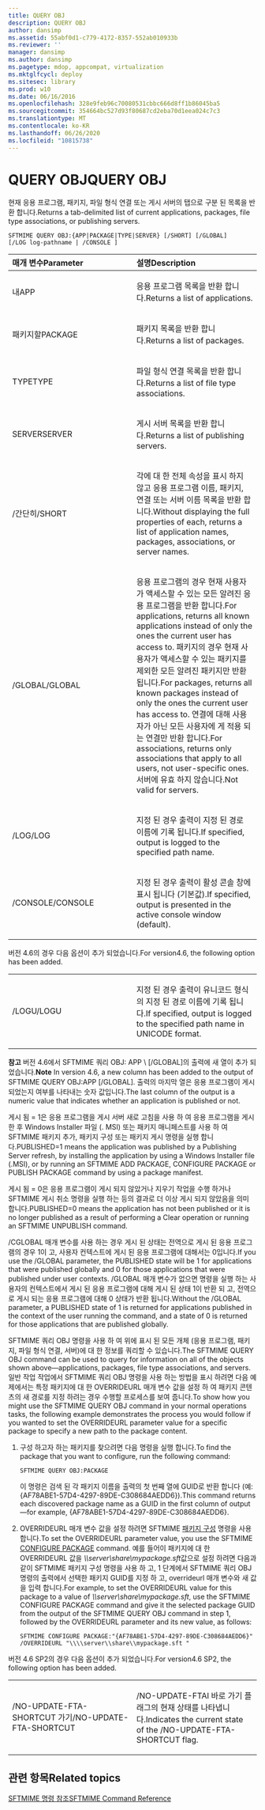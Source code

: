```yaml
---
title: QUERY OBJ
description: QUERY OBJ
author: dansimp
ms.assetid: 55abf0d1-c779-4172-8357-552ab010933b
ms.reviewer: ''
manager: dansimp
ms.author: dansimp
ms.pagetype: mdop, appcompat, virtualization
ms.mktglfcycl: deploy
ms.sitesec: library
ms.prod: w10
ms.date: 06/16/2016
ms.openlocfilehash: 328e9feb96c70080531cbbc666d8ff1b86045ba5
ms.sourcegitcommit: 354664bc527d93f80687cd2eba70d1eea024c7c3
ms.translationtype: MT
ms.contentlocale: ko-KR
ms.lasthandoff: 06/26/2020
ms.locfileid: "10815738"
---
```

# <span data-ttu-id="ffaa6-103">QUERY OBJ</span><span class="sxs-lookup"><span data-stu-id="ffaa6-103">QUERY OBJ</span></span>


<span data-ttu-id="ffaa6-104">현재 응용 프로그램, 패키지, 파일 형식 연결 또는 게시 서버의 탭으로 구분 된 목록을 반환 합니다.</span><span class="sxs-lookup"><span data-stu-id="ffaa6-104">Returns a tab-delimited list of current applications, packages, file type associations, or publishing servers.</span></span>

`SFTMIME QUERY OBJ:{APP|PACKAGE|TYPE|SERVER} [/SHORT] [/GLOBAL]                 [/LOG log-pathname | /CONSOLE ]`

<table>
<colgroup>
<col width="50%" />
<col width="50%" />
</colgroup>
<thead>
<tr class="header">
<th align="left"><span data-ttu-id="ffaa6-105">매개 변수</span><span class="sxs-lookup"><span data-stu-id="ffaa6-105">Parameter</span></span></th>
<th align="left"><span data-ttu-id="ffaa6-106">설명</span><span class="sxs-lookup"><span data-stu-id="ffaa6-106">Description</span></span></th>
</tr>
</thead>
<tbody>
<tr class="odd">
<td align="left"><p><span data-ttu-id="ffaa6-107">내</span><span class="sxs-lookup"><span data-stu-id="ffaa6-107">APP</span></span></p></td>
<td align="left"><p><span data-ttu-id="ffaa6-108">응용 프로그램 목록을 반환 합니다.</span><span class="sxs-lookup"><span data-stu-id="ffaa6-108">Returns a list of applications.</span></span></p></td>
</tr>
<tr class="even">
<td align="left"><p><span data-ttu-id="ffaa6-109">패키지할</span><span class="sxs-lookup"><span data-stu-id="ffaa6-109">PACKAGE</span></span></p></td>
<td align="left"><p><span data-ttu-id="ffaa6-110">패키지 목록을 반환 합니다.</span><span class="sxs-lookup"><span data-stu-id="ffaa6-110">Returns a list of packages.</span></span></p></td>
</tr>
<tr class="odd">
<td align="left"><p><span data-ttu-id="ffaa6-111">TYPE</span><span class="sxs-lookup"><span data-stu-id="ffaa6-111">TYPE</span></span></p></td>
<td align="left"><p><span data-ttu-id="ffaa6-112">파일 형식 연결 목록을 반환 합니다.</span><span class="sxs-lookup"><span data-stu-id="ffaa6-112">Returns a list of file type associations.</span></span></p></td>
</tr>
<tr class="even">
<td align="left"><p><span data-ttu-id="ffaa6-113">SERVER</span><span class="sxs-lookup"><span data-stu-id="ffaa6-113">SERVER</span></span></p></td>
<td align="left"><p><span data-ttu-id="ffaa6-114">게시 서버 목록을 반환 합니다.</span><span class="sxs-lookup"><span data-stu-id="ffaa6-114">Returns a list of publishing servers.</span></span></p></td>
</tr>
<tr class="odd">
<td align="left"><p><span data-ttu-id="ffaa6-115">/간단히</span><span class="sxs-lookup"><span data-stu-id="ffaa6-115">/SHORT</span></span></p></td>
<td align="left"><p><span data-ttu-id="ffaa6-116">각에 대 한 전체 속성을 표시 하지 않고 응용 프로그램 이름, 패키지, 연결 또는 서버 이름 목록을 반환 합니다.</span><span class="sxs-lookup"><span data-stu-id="ffaa6-116">Without displaying the full properties of each, returns a list of application names, packages, associations, or server names.</span></span></p></td>
</tr>
<tr class="even">
<td align="left"><p><span data-ttu-id="ffaa6-117">/GLOBAL</span><span class="sxs-lookup"><span data-stu-id="ffaa6-117">/GLOBAL</span></span></p></td>
<td align="left"><p><span data-ttu-id="ffaa6-118">응용 프로그램의 경우 현재 사용자가 액세스할 수 있는 모든 알려진 응용 프로그램을 반환 합니다.</span><span class="sxs-lookup"><span data-stu-id="ffaa6-118">For applications, returns all known applications instead of only the ones the current user has access to.</span></span> <span data-ttu-id="ffaa6-119">패키지의 경우 현재 사용자가 액세스할 수 있는 패키지를 제외한 모든 알려진 패키지만 반환 됩니다.</span><span class="sxs-lookup"><span data-stu-id="ffaa6-119">For packages, returns all known packages instead of only the ones the current user has access to.</span></span> <span data-ttu-id="ffaa6-120">연결에 대해 사용자가 아닌 모든 사용자에 게 적용 되는 연결만 반환 합니다.</span><span class="sxs-lookup"><span data-stu-id="ffaa6-120">For associations, returns only associations that apply to all users, not user-specific ones.</span></span> <span data-ttu-id="ffaa6-121">서버에 유효 하지 않습니다.</span><span class="sxs-lookup"><span data-stu-id="ffaa6-121">Not valid for servers.</span></span></p></td>
</tr>
<tr class="odd">
<td align="left"><p><span data-ttu-id="ffaa6-122">/LOG</span><span class="sxs-lookup"><span data-stu-id="ffaa6-122">/LOG</span></span></p></td>
<td align="left"><p><span data-ttu-id="ffaa6-123">지정 된 경우 출력이 지정 된 경로 이름에 기록 됩니다.</span><span class="sxs-lookup"><span data-stu-id="ffaa6-123">If specified, output is logged to the specified path name.</span></span></p></td>
</tr>
<tr class="even">
<td align="left"><p><span data-ttu-id="ffaa6-124">/CONSOLE</span><span class="sxs-lookup"><span data-stu-id="ffaa6-124">/CONSOLE</span></span></p></td>
<td align="left"><p><span data-ttu-id="ffaa6-125">지정 된 경우 출력이 활성 콘솔 창에 표시 됩니다 (기본값).</span><span class="sxs-lookup"><span data-stu-id="ffaa6-125">If specified, output is presented in the active console window (default).</span></span></p></td>
</tr>
</tbody>
</table>

 

<span data-ttu-id="ffaa6-126">버전 4.6의 경우 다음 옵션이 추가 되었습니다.</span><span class="sxs-lookup"><span data-stu-id="ffaa6-126">For version4.6, the following option has been added.</span></span>

<table>
<colgroup>
<col width="50%" />
<col width="50%" />
</colgroup>
<tbody>
<tr class="odd">
<td align="left"><p><span data-ttu-id="ffaa6-127">/LOGU</span><span class="sxs-lookup"><span data-stu-id="ffaa6-127">/LOGU</span></span></p></td>
<td align="left"><p><span data-ttu-id="ffaa6-128">지정 된 경우 출력이 유니코드 형식의 지정 된 경로 이름에 기록 됩니다.</span><span class="sxs-lookup"><span data-stu-id="ffaa6-128">If specified, output is logged to the specified path name in UNICODE format.</span></span></p></td>
</tr>
</tbody>
</table>

 

<span data-ttu-id="ffaa6-129">**참고**  버전 4.6에서 SFTMIME 쿼리 OBJ: APP \ [/GLOBAL\]의 출력에 새 열이 추가 되었습니다.</span><span class="sxs-lookup"><span data-stu-id="ffaa6-129">**Note** In version 4.6, a new column has been added to the output of SFTMIME QUERY OBJ:APP \[/GLOBAL\].</span></span> <span data-ttu-id="ffaa6-130">출력의 마지막 열은 응용 프로그램이 게시 되었는지 여부를 나타내는 숫자 값입니다.</span><span class="sxs-lookup"><span data-stu-id="ffaa6-130">The last column of the output is a numeric value that indicates whether an application is published or not.</span></span>

<span data-ttu-id="ffaa6-131">게시 됨 = 1은 응용 프로그램을 게시 서버 새로 고침을 사용 하 여 응용 프로그램을 게시 한 후 Windows Installer 파일 (. MSI) 또는 패키지 매니페스트를 사용 하 여 SFTMIME 패키지 추가, 패키지 구성 또는 패키지 게시 명령을 실행 합니다.</span><span class="sxs-lookup"><span data-stu-id="ffaa6-131">PUBLISHED=1 means the application was published by a Publishing Server refresh, by installing the application by using a Windows Installer file (.MSI), or by running an SFTMIME ADD PACKAGE, CONFIGURE PACKAGE or PUBLISH PACKAGE command by using a package manifest.</span></span>

<span data-ttu-id="ffaa6-132">게시 됨 = 0은 응용 프로그램이 게시 되지 않았거나 지우기 작업을 수행 하거나 SFTMIME 게시 취소 명령을 실행 하는 등의 결과로 더 이상 게시 되지 않았음을 의미 합니다.</span><span class="sxs-lookup"><span data-stu-id="ffaa6-132">PUBLISHED=0 means the application has not been published or it is no longer published as a result of performing a Clear operation or running an SFTMIME UNPUBLISH command.</span></span>

<span data-ttu-id="ffaa6-133">/CGLOBAL 매개 변수를 사용 하는 경우 게시 된 상태는 전역으로 게시 된 응용 프로그램의 경우 1이 고, 사용자 컨텍스트에 게시 된 응용 프로그램에 대해서는 0입니다.</span><span class="sxs-lookup"><span data-stu-id="ffaa6-133">If you use the /GLOBAL parameter, the PUBLISHED state will be 1 for applications that were published globally and 0 for those applications that were published under user contexts.</span></span> <span data-ttu-id="ffaa6-134">/GLOBAL 매개 변수가 없으면 명령을 실행 하는 사용자의 컨텍스트에서 게시 된 응용 프로그램에 대해 게시 된 상태 1이 반환 되 고, 전역으로 게시 되는 응용 프로그램에 대해 0 상태가 반환 됩니다.</span><span class="sxs-lookup"><span data-stu-id="ffaa6-134">Without the /GLOBAL parameter, a PUBLISHED state of 1 is returned for applications published in the context of the user running the command, and a state of 0 is returned for those applications that are published globally.</span></span>

 

<span data-ttu-id="ffaa6-135">SFTMIME 쿼리 OBJ 명령을 사용 하 여 위에 표시 된 모든 개체 (응용 프로그램, 패키지, 파일 형식 연결, 서버)에 대 한 정보를 쿼리할 수 있습니다.</span><span class="sxs-lookup"><span data-stu-id="ffaa6-135">The SFTMIME QUERY OBJ command can be used to query for information on all of the objects shown above—applications, packages, file type associations, and servers.</span></span><span data-ttu-id="ffaa6-136">일반 작업 작업에서 SFTMIME 쿼리 OBJ 명령을 사용 하는 방법을 표시 하려면 다음 예제에서는 특정 패키지에 대 한 OVERRIDEURL 매개 변수 값을 설정 하 여 패키지 콘텐츠의 새 경로를 지정 하려는 경우 수행할 프로세스를 보여 줍니다.</span><span class="sxs-lookup"><span data-stu-id="ffaa6-136">To show how you might use the SFTMIME QUERY OBJ command in your normal operations tasks, the following example demonstrates the process you would follow if you wanted to set the OVERRIDEURL parameter value for a specific package to specify a new path to the package content.</span></span> 

1.  <span data-ttu-id="ffaa6-137">구성 하고자 하는 패키지를 찾으려면 다음 명령을 실행 합니다.</span><span class="sxs-lookup"><span data-stu-id="ffaa6-137">To find the package that you want to configure, run the following command:</span></span>

    `SFTMIME QUERY OBJ:PACKAGE`

    <span data-ttu-id="ffaa6-138">이 명령은 검색 된 각 패키지 이름을 출력의 첫 번째 열에 GUID로 반환 합니다 (예: {AF78ABE1-57D4-4297-89DE-C308684AEDD6}).</span><span class="sxs-lookup"><span data-stu-id="ffaa6-138">This command returns each discovered package name as a GUID in the first column of output—for example, {AF78ABE1-57D4-4297-89DE-C308684AEDD6}.</span></span>

2.  <span data-ttu-id="ffaa6-139">OVERRIDEURL 매개 변수 값을 설정 하려면 SFTMIME [패키지 구성](configure-package.md) 명령을 사용 합니다.</span><span class="sxs-lookup"><span data-stu-id="ffaa6-139">To set the OVERRIDEURL parameter value, you use the SFTMIME [CONFIGURE PACKAGE](configure-package.md) command.</span></span> <span data-ttu-id="ffaa6-140">예를 들어이 패키지에 대 한 OVERRIDEURL 값을 *\\\\server\\share\\mypackage.sft*값으로 설정 하려면 다음과 같이 SFTMIME 패키지 구성 명령을 사용 하 고, 1 단계에서 SFTMIME 쿼리 OBJ 명령의 출력에서 선택한 패키지 GUID를 지정 하 고, overrideurl 매개 변수와 새 값을 입력 합니다.</span><span class="sxs-lookup"><span data-stu-id="ffaa6-140">For example, to set the OVERRIDEURL value for this package to a value of *\\\\server\\share\\mypackage.sft*, use the SFTMIME CONFIGURE PACKAGE command and give it the selected package GUID from the output of the SFTMIME QUERY OBJ command in step 1, followed by the OVERRIDEURL parameter and its new value, as follows:</span></span>

    `SFTMIME CONFIGURE PACKAGE:"{AF78ABE1-57D4-4297-89DE-C308684AEDD6}" /OVERRIDEURL "\\\\server\\share\\mypackage.sft "`

<span data-ttu-id="ffaa6-141">버전 4.6 SP2의 경우 다음 옵션이 추가 되었습니다.</span><span class="sxs-lookup"><span data-stu-id="ffaa6-141">For version4.6 SP2, the following option has been added.</span></span>

<table>
<colgroup>
<col width="50%" />
<col width="50%" />
</colgroup>
<tbody>
<tr class="odd">
<td align="left"><p><span data-ttu-id="ffaa6-142">/NO-UPDATE-FTA-SHORTCUT 가기</span><span class="sxs-lookup"><span data-stu-id="ffaa6-142">/NO-UPDATE-FTA-SHORTCUT</span></span></p></td>
<td align="left"><p><span data-ttu-id="ffaa6-143">/NO-UPDATE-FTAI 바로 가기 플래그의 현재 상태를 나타냅니다.</span><span class="sxs-lookup"><span data-stu-id="ffaa6-143">Indicates the current state of the /NO-UPDATE-FTA-SHORTCUT flag.</span></span></p></td>
</tr>
</tbody>
</table>

 

## <span data-ttu-id="ffaa6-144">관련 항목</span><span class="sxs-lookup"><span data-stu-id="ffaa6-144">Related topics</span></span>


[<span data-ttu-id="ffaa6-145">SFTMIME 명령 참조</span><span class="sxs-lookup"><span data-stu-id="ffaa6-145">SFTMIME Command Reference</span></span>](sftmime--command-reference.md)

 

 





